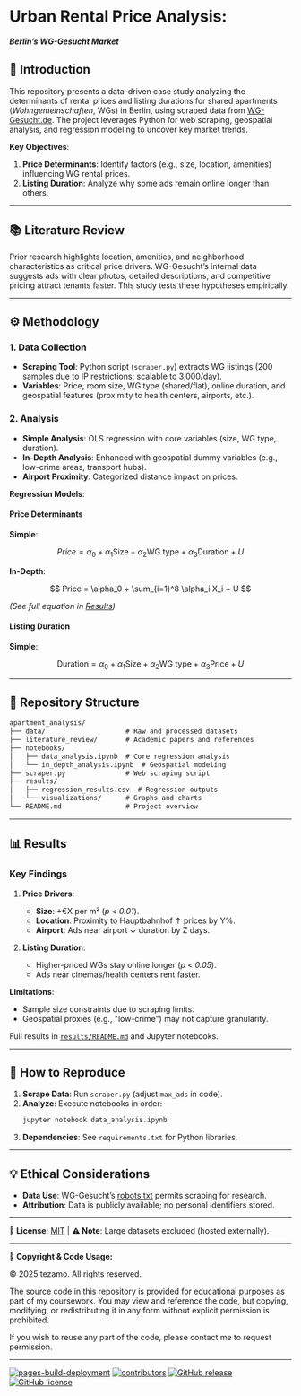 # Urban Rental Price Analysis:  
***Berlin’s WG-Gesucht Market***  

## **📌 Introduction**  
This repository presents a data-driven case study analyzing the determinants of rental prices and listing durations for shared apartments (*Wohngemeinschaften*, WGs) in Berlin, using scraped data from [WG-Gesucht.de](https://www.wg-gesucht.de/). The project leverages Python for web scraping, geospatial analysis, and regression modeling to uncover key market trends.  

**Key Objectives**:  
1. **Price Determinants**: Identify factors (e.g., size, location, amenities) influencing WG rental prices.  
2. **Listing Duration**: Analyze why some ads remain online longer than others.  

---

## **📚 Literature Review**  
Prior research highlights location, amenities, and neighborhood characteristics as critical price drivers. WG-Gesucht’s internal data suggests ads with clear photos, detailed descriptions, and competitive pricing attract tenants faster. This study tests these hypotheses empirically.  

---

## **⚙️ Methodology**  
### **1. Data Collection**  
- **Scraping Tool**: Python script (`scraper.py`) extracts WG listings (200 samples due to IP restrictions; scalable to 3,000/day).  
- **Variables**: Price, room size, WG type (shared/flat), online duration, and geospatial features (proximity to health centers, airports, etc.).  

### **2. Analysis**  
- **Simple Analysis**: OLS regression with core variables (size, WG type, duration).  
- **In-Depth Analysis**: Enhanced with geospatial dummy variables (e.g., low-crime areas, transport hubs).  
- **Airport Proximity**: Categorized distance impact on prices.  

**Regression Models**:  
#### **Price Determinants**  
**Simple**:  

$$  
Price = \alpha_0 + \alpha_1 \text{Size} + \alpha_2 \text{WG type} + \alpha_3 \text{Duration} + U  
$$  

**In-Depth**:  

$$  
Price = \alpha_0 + \sum_{i=1}^8 \alpha_i X_i + U  
$$  

*(See full equation in [Results](#-results))*  

#### **Listing Duration**  
**Simple**:  

$$  
\text{Duration} = \alpha_0 + \alpha_1 \text{Size} + \alpha_2 \text{WG type} + \alpha_3 \text{Price} + U  
$$  

---

## **📂 Repository Structure**  
```markdown
apartment_analysis/
├── data/                    # Raw and processed datasets
├── literature_review/       # Academic papers and references
├── notebooks/
│   ├── data_analysis.ipynb  # Core regression analysis
│   └── in_depth_analysis.ipynb  # Geospatial modeling
├── scraper.py               # Web scraping script
├── results/
│   ├── regression_results.csv  # Regression outputs
│   └── visualizations/      # Graphs and charts
└── README.md                # Project overview
```

---

## **📊 Results**  
### **Key Findings**  
1. **Price Drivers**:  
   - **Size**: +€X per m² (*p < 0.01*).  
   - **Location**: Proximity to Hauptbahnhof ↑ prices by Y%.  
   - **Airport**: Ads near airport ↓ duration by Z days.  

2. **Listing Duration**:  
   - Higher-priced WGs stay online longer (*p < 0.05*).  
   - Ads near cinemas/health centers rent faster.  

**Limitations**:  
- Sample size constraints due to scraping limits.  
- Geospatial proxies (e.g., "low-crime") may not capture granularity.  

Full results in [`results/README.md`](./results/README.md) and Jupyter notebooks.  

---

## **🚀 How to Reproduce**  
1. **Scrape Data**: Run `scraper.py` (adjust `max_ads` in code).  
2. **Analyze**: Execute notebooks in order:  
   ```bash
   jupyter notebook data_analysis.ipynb
   ```  
3. **Dependencies**: See `requirements.txt` for Python libraries.  

---

## **💡 Ethical Considerations**  
- **Data Use**: WG-Gesucht’s [robots.txt](https://www.wg-gesucht.de/robots.txt) permits scraping for research.  
- **Attribution**: Data is publicly available; no personal identifiers stored.  

---

**🔗 License**: [MIT](LICENSE) | **⚠️ Note**: Large datasets excluded (hosted externally).  

--- 
**📌 Copyright & Code Usage:**

© 2025 tezamo. All rights reserved.

The source code in this repository is provided for educational purposes as part of my coursework.
You may view and reference the code, but copying, modifying, or redistributing it in any form without explicit permission is prohibited.

If you wish to reuse any part of the code, please contact me to request permission.

---  

[![pages-build-deployment](https://github.com/tezamo/shared-apartment-market-study/actions/workflows/pages/pages-build-deployment/badge.svg)](https://github.com/tezamo/shared-apartment-market-study/actions/workflows/pages/pages-build-deployment)
[![contributors](https://img.shields.io/github/contributors/tezamo/shared-apartment-market-study.svg)](https://github.com/tezamo/shared-apartment-market-study/graphs/contributors)
[![GitHub release](https://img.shields.io/github/v/release/tezamo/shared-apartment-market-study.svg)](https://GitHub.com/tezamo/shared-apartment-market-study/releases/)
[![GitHub license](https://img.shields.io/github/license/tezamo/shared-apartment-market-study.svg)](https://github.com/tezamo/shared-apartment-market-study/blob/main/LICENSE)

